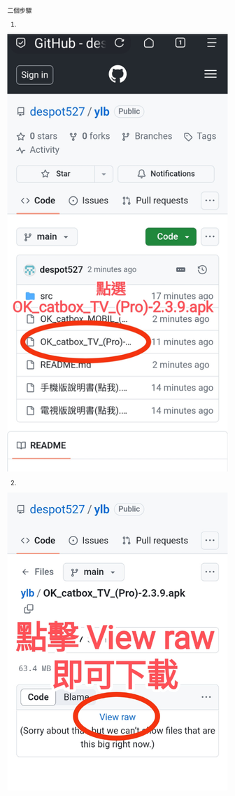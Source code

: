 
二個步驟

1.
![image](https://raw.githubusercontent.com/despot527/ylb/main/src/DL1.jpg)

2.
![image](https://raw.githubusercontent.com/despot527/ylb/main/src/DL2.jpg)


